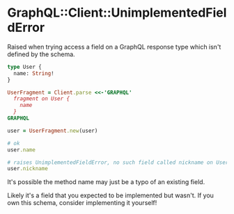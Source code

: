 # GraphQL::Client::UnimplementedFieldError

Raised when trying access a field on a GraphQL response type which isn't defined by the schema.

``` graphql
type User {
  name: String!
}
```

``` ruby
UserFragment = Client.parse <<-'GRAPHQL'
  fragment on User {
    name
  }
GRAPHQL

user = UserFragment.new(user)

# ok
user.name

# raises UnimplementedFieldError, no such field called nickname on User
user.nickname
```

It's possible the method name may just be a typo of an existing field.

Likely it's a field that you expected to be implemented but wasn't. If you own this schema, consider implementing it yourself!
